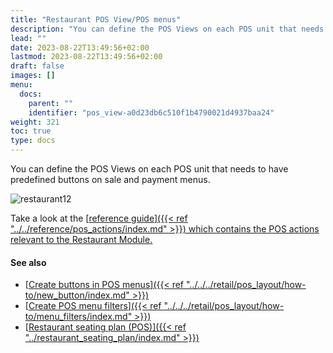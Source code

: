 ```yaml
---
title: "Restaurant POS View/POS menus"
description: "You can define the POS Views on each POS unit that needs to have predefined buttons on sale and payment menus."
lead: ""
date: 2023-08-22T13:49:56+02:00
lastmod: 2023-08-22T13:49:56+02:00
draft: false
images: []
menu:
  docs:
    parent: ""
    identifier: "pos_view-a0d23db6c510f1b4790021d4937baa24"
weight: 321
toc: true
type: docs
---
```


You can define the POS Views on each POS unit that needs to have predefined buttons on sale and payment menus. 

![restaurant12](restaurant12.png)

Take a look at the [<ins>reference guide<ins>]({{< ref "../../reference/pos_actions/index.md" >}}) which contains the POS actions relevant to the Restaurant Module.

#### See also

- [<ins>Create buttons in POS menus<ins>]({{< ref "../../../retail/pos_layout/how-to/new_button/index.md" >}})
- [<ins>Create POS menu filters<ins>]({{< ref "../../../retail/pos_layout/how-to/menu_filters/index.md" >}})
- [<ins>Restaurant seating plan (POS)<ins>]({{< ref "../restaurant_seating_plan/index.md" >}})
